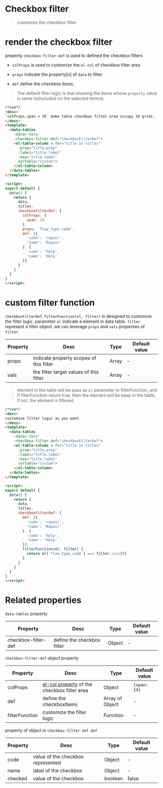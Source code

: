 # Checkbox filter
> customize the checkbox filter

# render the checkbox filter
property `checkbox-filter-def` is used to defined the checkbox filters

* `colProps` is used to customize the `el-col` of checkbox filter area

* `props` indicate the property[s] of `data` to filter.

* `def` define the checkbox items.

> The default filter logic is that showing the items whose `property` value is same to(included in) the selected item(s).

```html
/*vue*/
<desc>
`colProps.span = 19` make table checkbox filter area occupy 19 grids.
</desc>
<template>
  <data-tables
    :data='data'
    :checkbox-filter-def="checkboxFilterDef">
    <el-table-column v-for="title in titles"
      :prop="title.prop"
      :label="title.label"
      :key="title.label"
      sortable="custom">
    </el-table-column>
  </data-tables>
</template>

<script>
export default {
  data() {
    return {
      data,
      titles,
      checkboxFilterDef: {
        colProps: {
          span: 19
        },
        props: 'flow_type_code',
        def: [{
          'code': 'repair',
          'name': 'Repair'
        }, {
          'code': 'help',
          'name': 'Help'
        }]
      }
    }
  }
}
</script>
```

# custom filter function
`checkboxFilterDef.filterFunction(el, filter)` is designed to customize the filter logic. parameter `el` indicate a element in data table. `filter` represent a filter object. we can leverage `props` and `vals` properties of `filter`.

| Property   | Desc    | Type | Default value |
| ------------- | ------------- | --- | --- |
| props | indicate property scopes of this filter | Array | - |
| vals | the filter target values of this filter | Array | - |

> element in the table will be pass as `el` parameter to filterFunction, and if filterFunction return true, then the element will be keep in the table, if not, the element is filtered.

```html
/*vue*/
<desc>
customize filter logic as you want.
</desc>
<template>
  <data-tables
    :data='data'
    :checkbox-filter-def="checkboxFilterDef">
    <el-table-column v-for="title in titles"
      :prop="title.prop"
      :label="title.label"
      :key="title.label"
      sortable="custom">
    </el-table-column>
  </data-tables>
</template>

<script>
export default {
  data() {
    return {
      data,
      titles,
      checkboxFilterDef: {
        def: [{
          'code': 'repair',
          'name': 'Repair'
        }, {
          'code': 'help',
          'name': 'Help'
        }],
        filterFunction(el, filter) {
          return el['flow_type_code'] === filter.vals[0]
        }
      }
    }
  }
}
</script>
```

# Related properties

`data-tables` property

| Property   | Desc    | Type | Default value |
| ------------- | ------------- | --- | --- |
| checkbox-filter-def | define the checkbox filter | Object | - |

`checkbox-filter-def` object property

| Property   | Desc    | Type | Default value |
| ------------- | ------------- | --- | --- |
| colProps | [el-col property](http://element.eleme.io/#/en-US/component/layout#col-attributes) of the checkbox filter area | Object | `{span: 14}` |
| def | define the checkboxItems | Array of Object | - |
| filterFunction | customize the filter logic | Function | - |

property of object in `checkbox-filter-def.def`

| Property   | Desc    | Type | Default value |
| ------------- | ------------- | --- | --- |
| code | value of the checkbox represented | Object | - |
| name | label of the checkbox | Object | - |
| checked | value of the checkbox | boolean | false |
